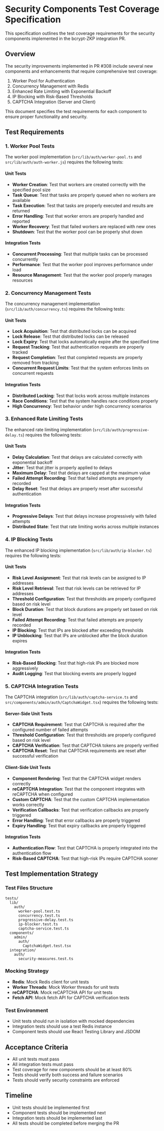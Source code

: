 # Security Components Test Coverage Specification

This specification outlines the test coverage requirements for the security components implemented in the bcrypt-ZKP integration PR.

## Overview

The security improvements implemented in PR #308 include several new components and enhancements that require comprehensive test coverage:

1. Worker Pool for Authentication
2. Concurrency Management with Redis
3. Enhanced Rate Limiting with Exponential Backoff
4. IP Blocking with Risk-Based Thresholds
5. CAPTCHA Integration (Server and Client)

This document specifies the test requirements for each component to ensure proper functionality and security.

## Test Requirements

### 1. Worker Pool Tests

The worker pool implementation (`src/lib/auth/worker-pool.ts` and `src/lib/auth/auth-worker.js`) requires the following tests:

#### Unit Tests

- **Worker Creation**: Test that workers are created correctly with the specified pool size
- **Task Queue**: Test that tasks are properly queued when no workers are available
- **Task Execution**: Test that tasks are properly executed and results are returned
- **Error Handling**: Test that worker errors are properly handled and reported
- **Worker Recovery**: Test that failed workers are replaced with new ones
- **Shutdown**: Test that the worker pool can be properly shut down

#### Integration Tests

- **Concurrent Processing**: Test that multiple tasks can be processed concurrently
- **Performance**: Test that the worker pool improves performance under load
- **Resource Management**: Test that the worker pool properly manages resources

### 2. Concurrency Management Tests

The concurrency management implementation (`src/lib/auth/concurrency.ts`) requires the following tests:

#### Unit Tests

- **Lock Acquisition**: Test that distributed locks can be acquired
- **Lock Release**: Test that distributed locks can be released
- **Lock Expiry**: Test that locks automatically expire after the specified time
- **Request Tracking**: Test that authentication requests are properly tracked
- **Request Completion**: Test that completed requests are properly removed from tracking
- **Concurrent Request Limits**: Test that the system enforces limits on concurrent requests

#### Integration Tests

- **Distributed Locking**: Test that locks work across multiple instances
- **Race Conditions**: Test that the system handles race conditions properly
- **High Concurrency**: Test behavior under high concurrency scenarios

### 3. Enhanced Rate Limiting Tests

The enhanced rate limiting implementation (`src/lib/auth/progressive-delay.ts`) requires the following tests:

#### Unit Tests

- **Delay Calculation**: Test that delays are calculated correctly with exponential backoff
- **Jitter**: Test that jitter is properly applied to delays
- **Maximum Delay**: Test that delays are capped at the maximum value
- **Failed Attempt Recording**: Test that failed attempts are properly recorded
- **Delay Reset**: Test that delays are properly reset after successful authentication

#### Integration Tests

- **Progressive Delays**: Test that delays increase progressively with failed attempts
- **Distributed State**: Test that rate limiting works across multiple instances

### 4. IP Blocking Tests

The enhanced IP blocking implementation (`src/lib/auth/ip-blocker.ts`) requires the following tests:

#### Unit Tests

- **Risk Level Assignment**: Test that risk levels can be assigned to IP addresses
- **Risk Level Retrieval**: Test that risk levels can be retrieved for IP addresses
- **Threshold Configuration**: Test that thresholds are properly configured based on risk level
- **Block Duration**: Test that block durations are properly set based on risk level
- **Failed Attempt Recording**: Test that failed attempts are properly recorded
- **IP Blocking**: Test that IPs are blocked after exceeding thresholds
- **IP Unblocking**: Test that IPs are unblocked after the block duration expires

#### Integration Tests

- **Risk-Based Blocking**: Test that high-risk IPs are blocked more aggressively
- **Audit Logging**: Test that blocking events are properly logged

### 5. CAPTCHA Integration Tests

The CAPTCHA integration (`src/lib/auth/captcha-service.ts` and `src/components/admin/auth/CaptchaWidget.tsx`) requires the following tests:

#### Server-Side Unit Tests

- **CAPTCHA Requirement**: Test that CAPTCHA is required after the configured number of failed attempts
- **Threshold Configuration**: Test that thresholds are properly configured based on risk level
- **CAPTCHA Verification**: Test that CAPTCHA tokens are properly verified
- **CAPTCHA Reset**: Test that CAPTCHA requirements are reset after successful verification

#### Client-Side Unit Tests

- **Component Rendering**: Test that the CAPTCHA widget renders correctly
- **reCAPTCHA Integration**: Test that the component integrates with reCAPTCHA when configured
- **Custom CAPTCHA**: Test that the custom CAPTCHA implementation works correctly
- **Verification Callbacks**: Test that verification callbacks are properly triggered
- **Error Handling**: Test that error callbacks are properly triggered
- **Expiry Handling**: Test that expiry callbacks are properly triggered

#### Integration Tests

- **Authentication Flow**: Test that CAPTCHA is properly integrated into the authentication flow
- **Risk-Based CAPTCHA**: Test that high-risk IPs require CAPTCHA sooner

## Test Implementation Strategy

### Test Files Structure

```
tests/
  lib/
    auth/
      worker-pool.test.ts
      concurrency.test.ts
      progressive-delay.test.ts
      ip-blocker.test.ts
      captcha-service.test.ts
  components/
    admin/
      auth/
        CaptchaWidget.test.tsx
  integration/
    auth/
      security-measures.test.ts
```

### Mocking Strategy

- **Redis**: Mock Redis client for unit tests
- **Worker Threads**: Mock Worker threads for unit tests
- **reCAPTCHA**: Mock reCAPTCHA API for unit tests
- **Fetch API**: Mock fetch API for CAPTCHA verification tests

### Test Environment

- Unit tests should run in isolation with mocked dependencies
- Integration tests should use a test Redis instance
- Component tests should use React Testing Library and JSDOM

## Acceptance Criteria

- All unit tests must pass
- All integration tests must pass
- Test coverage for new components should be at least 80%
- Tests should verify both success and failure scenarios
- Tests should verify security constraints are enforced

## Timeline

- Unit tests should be implemented first
- Component tests should be implemented next
- Integration tests should be implemented last
- All tests should be completed before merging the PR
